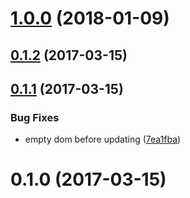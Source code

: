 <a name="1.0.0"></a>
# [1.0.0](https://github.com/neptunejs/react-jsgraph/compare/v0.1.2...v1.0.0) (2018-01-09)



<a name="0.1.2"></a>
## [0.1.2](https://github.com/neptunejs/react-jsgraph/compare/v0.1.1...v0.1.2) (2017-03-15)



<a name="0.1.1"></a>
## [0.1.1](https://github.com/neptunejs/react-jsgraph/compare/v0.1.0...v0.1.1) (2017-03-15)


### Bug Fixes

* empty dom before updating ([7ea1fba](https://github.com/neptunejs/react-jsgraph/commit/7ea1fba))



<a name="0.1.0"></a>
# 0.1.0 (2017-03-15)



